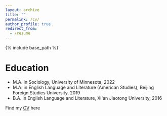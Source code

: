 ```yaml
---
layout: archive
title: ""
permalink: /cv/
author_profile: true
redirect_from:
  - /resume
---
```


{% include base_path %}

Education
======
* M.A. in Sociology, University of Minnesota, 2022
* M.A. in English Language and Literature (American Studies), Beijing Foreign Studies University, 2019
* B.A. in English Language and Literature, Xi'an Jiaotong University, 2016

Find my [CV](/assets/Xiaowen_Han_CV_022024.pdf) here
  
